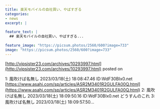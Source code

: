 ```yaml
---
title: 楽天モバイルの自社買い、やばすぎる
categories:
- news
excerpt: |
  
feature_text: |
  ## 楽天モバイルの自社買い、やばすぎる...
  
feature_image: "https://picsum.photos/2560/600?image=733"
image: "https://picsum.photos/2560/600?image=733"
---
```


[http://vipsister23.com/archives/10293997.html](http://vipsister23.com/archives/10293997.html)
posted on 

<!--more-->

1: 風吹けば名無し 2023/03/18(土) 18:08:47.46 ID:WdF30BIx0.net [https://www.asahi.com/sp/articles/ASR2M3401R2GULFA00Q.html](https://www.asahi.com/sp/articles/ASR2M3401R2GULFA00Q.html) 2: 風吹けば名無し 2023/03/18(土) 18:09:50.16 ID:WdF30BIx0.net どうすんのこれ 3: 風吹けば名無し 2023/03/18(土) 18:09:57.50...
